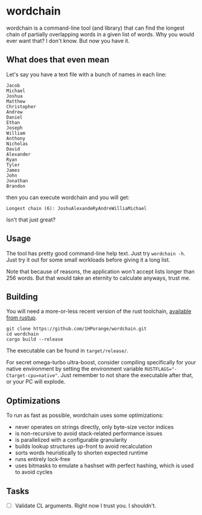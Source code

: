 # wordchain

wordchain is a command-line tool (and library) that can find the longest chain of 
partially overlapping words in a given list of words. Why you would ever want that?
I don't know. But now you have it.

## What does that even mean

Let's say you have a text file with a bunch of names in each line:

```
Jacob
Michael
Joshua
Matthew
Christopher
Andrew
Daniel
Ethan
Joseph
William
Anthony
Nicholas
David
Alexander
Ryan
Tyler
James
John
Jonathan
Brandon
```

then you can execute wordchain and you will get:

```
Longest chain (6): JoshuAlexandeRyAndreWilliaMichael
```

Isn't that just great?

## Usage

The tool has pretty good command-line help text. Just try `wordchain -h`. 
Just try it out for some small workloads before giving it a long list.

Note that because of reasons, the application won't accept lists longer 
than 256 words. But that would take an eternity to calculate anyways, trust me.

## Building

You will need a more-or-less recent version of the rust toolchain, 
[available from rustup](https://rustup.rs/).

```shell
git clone https://github.com/1HPorange/wordchain.git
cd wordchain
cargo build --release
```

The executable can be found in `target/release/`.

For secret omega-turbo ultra-boost, consider compiling 
specifically for your native environment by setting the 
environment variable `RUSTFLAGS="-Ctarget-cpu=native"`. Just
remember to not share the executable after that, or your PC
will explode.

## Optimizations

To run as fast as possible, wordchain uses some optimizations:

- never operates on strings directly, only byte-size vector indices
- is non-recursive to avoid stack-related performance issues
- is parallelized with a configurable granularity
- builds lookup structures up-front to avoid recalculation
- sorts words heuristically to shorten expected runtime
- runs entirely lock-free
- uses bitmasks to emulate a hashset with perfect hashing, which is used to avoid cycles

## Tasks

- [ ] Validate CL arguments. Right now I trust you. I shouldn't.